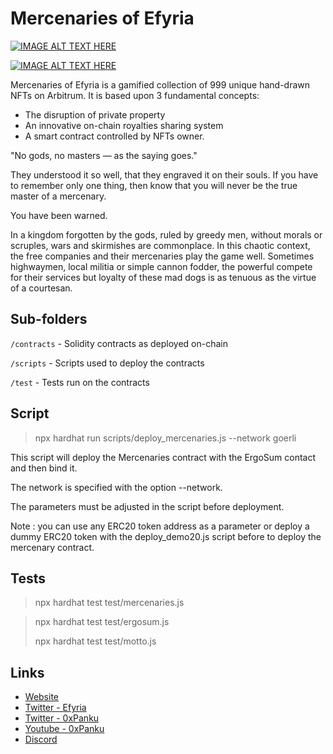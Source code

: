# Mercenaries of Efyria

[![IMAGE ALT TEXT HERE](https://img.youtube.com/vi/kT3y2Ix1sKY/0.jpg)](https://www.youtube.com/watch?v=kT3y2Ix1sKY)

[![IMAGE ALT TEXT HERE](https://img.youtube.com/vi/l6W1SzJRHt0/0.jpg)](https://www.youtube.com/watch?v=l6W1SzJRHt0)

Mercenaries of Efyria is a gamified collection of 999 unique hand-drawn NFTs on Arbitrum.
It is based upon 3 fundamental concepts:

- The disruption of private property
- An innovative on-chain royalties sharing system
- A smart contract controlled by NFTs owner.

"No gods, no masters — as the saying goes."

They understood it so well, that they engraved it on their souls.
If you have to remember only one thing, then know that you will never be the true master of a mercenary.

You have been warned.

In a kingdom forgotten by the gods, ruled by greedy men, without morals or scruples, wars and skirmishes are commonplace.
In this chaotic context, the free companies and their mercenaries play the game well.
Sometimes highwaymen, local militia or simple cannon fodder, the powerful compete for their services 
but loyalty of these mad dogs is as tenuous as the virtue of a courtesan.


## Sub-folders
`/contracts` - Solidity contracts as deployed on-chain

`/scripts` - Scripts used to deploy the contracts

`/test` - Tests run on the contracts

## Script

> npx hardhat run scripts/deploy_mercenaries.js --network goerli

This script will deploy the Mercenaries contract with the ErgoSum contact and then bind it.

The network is specified with the option --network. 

The parameters must be adjusted in the script before deployment.

Note : you can use any ERC20 token address as a parameter or deploy a dummy ERC20 token with the deploy_demo20.js script before to deploy the mercenary contract.

## Tests

> npx hardhat test test/mercenaries.js

> npx hardhat test test/ergosum.js
> 
> npx hardhat test test/motto.js

## Links

* [Website](https://efyria.net)
* [Twitter - Efyria](https://twitter.com/Efyria_epic)
* [Twitter - 0xPanku](https://twitter.com/0xPanku)
* [Youtube - 0xPanku](https://www.youtube.com/channel/UCfq1idy9ueGyHKwNTt07giA?sub_confirmation=1)
* [Discord](https://discord.gg/RG8MbBKG3z)